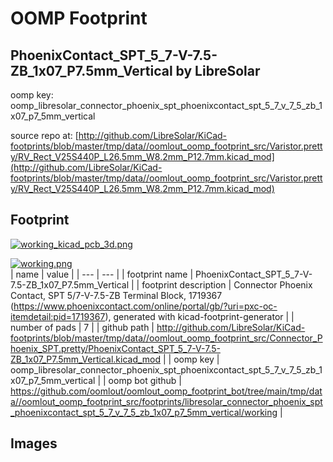 # OOMP Footprint  
## PhoenixContact_SPT_5_7-V-7.5-ZB_1x07_P7.5mm_Vertical  by LibreSolar  
  
oomp key: oomp_libresolar_connector_phoenix_spt_phoenixcontact_spt_5_7_v_7_5_zb_1x07_p7_5mm_vertical  
  
source repo at: [http://github.com/LibreSolar/KiCad-footprints/blob/master/tmp/data//oomlout_oomp_footprint_src/Varistor.pretty/RV_Rect_V25S440P_L26.5mm_W8.2mm_P12.7mm.kicad_mod](http://github.com/LibreSolar/KiCad-footprints/blob/master/tmp/data//oomlout_oomp_footprint_src/Varistor.pretty/RV_Rect_V25S440P_L26.5mm_W8.2mm_P12.7mm.kicad_mod)  
## Footprint  
  
[![working_kicad_pcb_3d.png](working_kicad_pcb_3d_600.png)](working_kicad_pcb_3d.png)  
  
[![working.png](working_600.png)](working.png)  
| name | value | 
| --- | --- | 
| footprint name | PhoenixContact_SPT_5_7-V-7.5-ZB_1x07_P7.5mm_Vertical | 
| footprint description | Connector Phoenix Contact, SPT 5/7-V-7.5-ZB Terminal Block, 1719367 (https://www.phoenixcontact.com/online/portal/gb/?uri=pxc-oc-itemdetail:pid=1719367), generated with kicad-footprint-generator | 
| number of pads | 7 | 
| github path | http://github.com/LibreSolar/KiCad-footprints/blob/master/tmp/data//oomlout_oomp_footprint_src/Connector_Phoenix_SPT.pretty/PhoenixContact_SPT_5_7-V-7.5-ZB_1x07_P7.5mm_Vertical.kicad_mod | 
| oomp key | oomp_libresolar_connector_phoenix_spt_phoenixcontact_spt_5_7_v_7_5_zb_1x07_p7_5mm_vertical | 
| oomp bot github | https://github.com/oomlout/oomlout_oomp_footprint_bot/tree/main/tmp/data//oomlout_oomp_footprint_src/footprints/libresolar_connector_phoenix_spt_phoenixcontact_spt_5_7_v_7_5_zb_1x07_p7_5mm_vertical/working | 
## Images  
